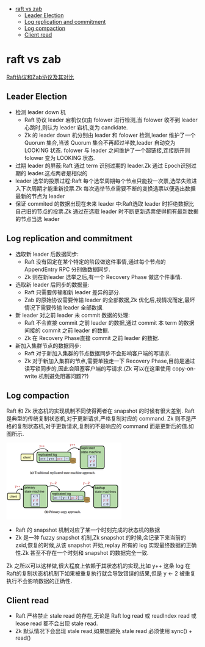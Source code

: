 - [raft vs zab](#raft-vs-zab)
  - [Leader Election](#leader-election)
  - [Log replication and commitment](#log-replication-and-commitment)
  - [Log compaction](#log-compaction)
  - [Client read](#client-read)

# raft vs zab
[Raft协议和Zab协议及其对比](https://niceaz.com/2018/11/03/raft-and-zab/#raft-vs-zab)

## Leader Election
- 检测 leader down 机
  - Raft 协议 leader 宕机仅仅由 folower 进行检测,当 folower 收不到 leader 心跳时,则认为 leader 宕机,变为 candidate.
  - Zk 的 leader down 机分别由 leader 和 folower 检测,leader 维护了一个 Quorum 集合,当该 Quorum 集合不再超过半数,leader 自动变为 LOOKING 状态.
    folower 与 leader 之间维护了一个超链接,连接断开则 folower 变为 LOOKING 状态.
- 过期 leader 的屏蔽:Raft 通过 term 识别过期的 leader.Zk 通过 Epoch识别过期的 leader.这点两者是相似的
- leader 选举的投票过程:Raft 每个选举周期每个节点只能投一次票,选举失败进入下次周期才能重新投票.Zk 每次选举节点需要不断的变换选票以便选出数据最新的节点为 leader
- 保证 commited 的数据出现在未来 leader 中:Raft选取 leader 时拒绝数据比自己旧的节点的投票.Zk 通过在选取 leader 时不断更新选票使得拥有最新数据的节点当选 leader

## Log replication and commitment
- 选取新 leader 后数据同步:
  - Raft 没有固定在某个特定的阶段做这件事情,通过每个节点的 AppendEntry RPC 分别做数据同步.
  - Zk 则在新leader 选举之后,有一个 Recovery Phase 做这个件事情.
- 选取新 leader 后同步的数据量:
  - Raft 只需要传输和新 leader 差异的部分.
  - Zab 的原始协议需要传输 leader 的全部数据,Zk 优化后,视情况而定,最坏情况下需要传输 leader 全部数据.
- 新 leader 对之前 leader 未 commit 数据的处理:
  - Raft 不会直接 commit 之前 leader 的数据,通过 commit 本 term 的数据间接的 commit 之前 leader 的数据.
  - Zk 在 Recovery Phase直接 commit 之前 leader 的数据.
- 新加入集群节点的数据同步:
  - Raft 对于新加入集群的节点数据同步不会影响客户端的写请求.
  - Zk 对于新加入集群的节点,需要单独走一下 Recovery Phase,目前是通过读写锁同步的,因此会阻塞客户端的写请求.(Zk 可以在这里使用 copy-on-write 机制避免阻塞问题??)

## Log compaction
Raft 和 Zk 状态机的实现机制不同使得两者在 snapshot 的时候有很大差别.
Raft是典型的传统复制状态机,对于更新请求,严格复制对应的 command.
Zk 则不是严格的复制状态机,对于更新请求,复制的不是响应的 command 而是更新后的值.如图所示.

<img src="./pics/comparison/raft_vs_zk_snapshot.png" alt="不同的复制状态机" width="60%"/>

- Raft 的 snapshot 机制对应了某一个时刻完成的状态机的数据
- Zk 是一种 fuzzy snapshot 机制,Zk snapshot 的时候,会记录下来当前的 zxid,恢复的时候,从该 snapshot 开始,replay 所有的 log 实现最终数据的正确性.Zk 甚至不存在一个时刻和 snapshot 的数据完全一致.

Zk 之所以可以这样做,很大程度上依赖于其状态机的实现,比如 y++ 这条 log 在 Raft的复制状态机机制下如果被重复执行就会导致错误的结果,但是 y <- 2 被重复执行不会影响数据的正确性.

## Client read
- Raft 严格禁止 stale read 的存在,无论是 Raft log read 或 readIndex read 或 lease read 都不会出现 stale read.
- Zk 默认情况下会出现 stale read,如果想避免 stale read 必须使用 sync() + read()
